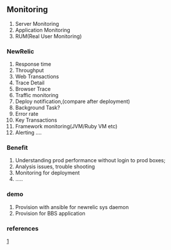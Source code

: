 ## Monitoring

1. Server Monitoring
2. Application Monitoring
3. RUM(Real User Monitoring)


### NewRelic

1. Response time
2. Throughput
3. Web Transactions
4. Trace Detail
5. Browser Trace
6. Traffic monitoring
7. Deploy notification,(compare after deployment)
8. Background Task?
9. Error rate
10. Key Transactions
11. Framework monitoring(JVM/Ruby VM etc)
12. Alerting
....
### Benefit

1. Understanding prod performance without login to prod boxes;
2. Analysis issues, trouble shooting
3. Monitoring for deployment
4. .....

### demo

1. Provision with ansible for newrelic sys daemon
2. Provision for BBS application

### references

[1](http://www.slideshare.net/peckadesign/honza-dolecek-new-relic-posobota-201305)
